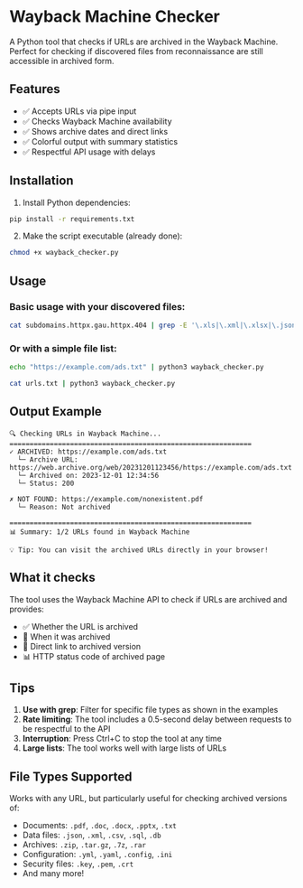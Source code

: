 # Wayback Machine Checker

A Python tool that checks if URLs are archived in the Wayback Machine. Perfect for checking if discovered files from reconnaissance are still accessible in archived form.

## Features

- ✅ Accepts URLs via pipe input
- ✅ Checks Wayback Machine availability
- ✅ Shows archive dates and direct links
- ✅ Colorful output with summary statistics
- ✅ Respectful API usage with delays

## Installation

1. Install Python dependencies:
```bash
pip install -r requirements.txt
```

2. Make the script executable (already done):
```bash
chmod +x wayback_checker.py
```

## Usage

### Basic usage with your discovered files:

```bash
cat subdomains.httpx.gau.httpx.404 | grep -E '\.xls|\.xml|\.xlsx|\.json|\.pdf|\.sql|\.doc|\.docx|\.pptx|\.txt|\.zip|\.tar\.gz|\.tgz|\.bak|\.7z|\.rar|\.log|\.cache|\.secret|\.db|\.backup|\.yml|\.gz|\.config|\.csv|\.yaml|\.md|\.md5|\.exe|\.dll|\.bin|\.ini|\.bat|\.sh|\.tar|\.deb|\.rpm|\.iso|\.img|\.apk|\.msi|\.dmg|\.tmp|\.crt|\.pem|\.key|\.pub|\.asc' | python3 wayback_checker.py
```

### Or with a simple file list:

```bash
echo "https://example.com/ads.txt" | python3 wayback_checker.py
```

```bash
cat urls.txt | python3 wayback_checker.py
```

## Output Example

```
🔍 Checking URLs in Wayback Machine...
============================================================
✓ ARCHIVED: https://example.com/ads.txt
  └─ Archive URL: https://web.archive.org/web/20231201123456/https://example.com/ads.txt
  └─ Archived on: 2023-12-01 12:34:56
  └─ Status: 200

✗ NOT FOUND: https://example.com/nonexistent.pdf
  └─ Reason: Not archived

============================================================
📊 Summary: 1/2 URLs found in Wayback Machine

💡 Tip: You can visit the archived URLs directly in your browser!
```

## What it checks

The tool uses the Wayback Machine API to check if URLs are archived and provides:
- ✅ Whether the URL is archived
- 📅 When it was archived
- 🔗 Direct link to archived version
- 📊 HTTP status code of archived page

## Tips

1. **Use with grep**: Filter for specific file types as shown in the examples
2. **Rate limiting**: The tool includes a 0.5-second delay between requests to be respectful to the API
3. **Interruption**: Press Ctrl+C to stop the tool at any time
4. **Large lists**: The tool works well with large lists of URLs

## File Types Supported

Works with any URL, but particularly useful for checking archived versions of:
- Documents: `.pdf`, `.doc`, `.docx`, `.pptx`, `.txt`
- Data files: `.json`, `.xml`, `.csv`, `.sql`, `.db`
- Archives: `.zip`, `.tar.gz`, `.7z`, `.rar`
- Configuration: `.yml`, `.yaml`, `.config`, `.ini`
- Security files: `.key`, `.pem`, `.crt`
- And many more! 

